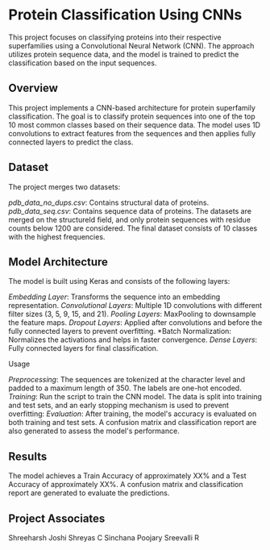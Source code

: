 # Protein Classification Using CNNs
This project focuses on classifying proteins into their respective superfamilies using a Convolutional Neural Network (CNN). The approach utilizes protein sequence data, and the model is trained to predict the classification based on the input sequences.

## Overview
This project implements a CNN-based architecture for protein superfamily classification. The goal is to classify protein sequences into one of the top 10 most common classes based on their sequence data. The model uses 1D convolutions to extract features from the sequences and then applies fully connected layers to predict the class.

## Dataset
The project merges two datasets:

*pdb_data_no_dups.csv*: Contains structural data of proteins.
*pdb_data_seq.csv*: Contains sequence data of proteins.
The datasets are merged on the structureId field, and only protein sequences with residue counts below 1200 are considered. The final dataset consists of 10 classes with the highest frequencies.

## Model Architecture
The model is built using Keras and consists of the following layers:

*Embedding Layer*: Transforms the sequence into an embedding representation.
*Convolutional Layers*: Multiple 1D convolutions with different filter sizes (3, 5, 9, 15, and 21).
*Pooling Layers*: MaxPooling to downsample the feature maps.
*Dropout Layers*: Applied after convolutions and before the fully connected layers to prevent overfitting.
*Batch Normalization: Normalizes the activations and helps in faster convergence.
*Dense Layers*: Fully connected layers for final classification.

Usage

*Preprocessing*: The sequences are tokenized at the character level and padded to a maximum length of 350. The labels are one-hot encoded.
*Training*: Run the script to train the CNN model. The data is split into training and test sets, and an early stopping mechanism is used to prevent overfitting:
*Evaluation*: After training, the model's accuracy is evaluated on both training and test sets. A confusion matrix and classification report are also generated to assess the model's performance.

## Results
The model achieves a Train Accuracy of approximately XX% and a Test Accuracy of approximately XX%. A confusion matrix and classification report are generated to evaluate the predictions.

## Project Associates
 Shreeharsh Joshi
 Shreyas C
 Sinchana Poojary
 Sreevalli R
